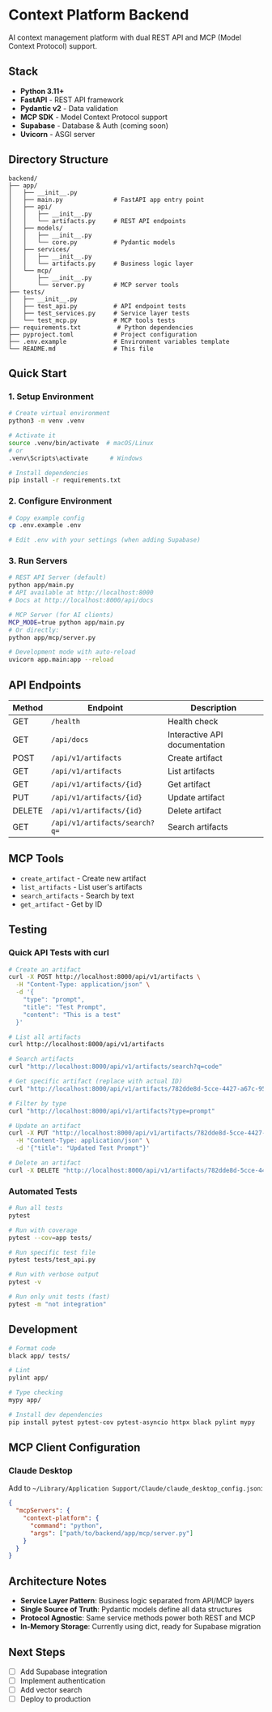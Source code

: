 # Context Platform Backend

AI context management platform with dual REST API and MCP (Model Context Protocol) support.

## Stack

- **Python 3.11+**
- **FastAPI** - REST API framework
- **Pydantic v2** - Data validation
- **MCP SDK** - Model Context Protocol support
- **Supabase** - Database & Auth (coming soon)
- **Uvicorn** - ASGI server

## Directory Structure

```
backend/
├── app/
│   ├── __init__.py
│   ├── main.py              # FastAPI app entry point
│   ├── api/
│   │   ├── __init__.py
│   │   └── artifacts.py     # REST API endpoints
│   ├── models/
│   │   ├── __init__.py
│   │   └── core.py          # Pydantic models
│   ├── services/
│   │   ├── __init__.py
│   │   └── artifacts.py     # Business logic layer
│   └── mcp/
│       ├── __init__.py
│       └── server.py        # MCP server tools
├── tests/
│   ├── __init__.py
│   ├── test_api.py          # API endpoint tests
│   ├── test_services.py     # Service layer tests
│   └── test_mcp.py          # MCP tools tests
├── requirements.txt          # Python dependencies
├── pyproject.toml           # Project configuration
├── .env.example             # Environment variables template
└── README.md                # This file
```

## Quick Start

### 1. Setup Environment

```bash
# Create virtual environment
python3 -m venv .venv

# Activate it
source .venv/bin/activate  # macOS/Linux
# or
.venv\Scripts\activate      # Windows

# Install dependencies
pip install -r requirements.txt
```

### 2. Configure Environment

```bash
# Copy example config
cp .env.example .env

# Edit .env with your settings (when adding Supabase)
```

### 3. Run Servers

```bash
# REST API Server (default)
python app/main.py
# API available at http://localhost:8000
# Docs at http://localhost:8000/api/docs

# MCP Server (for AI clients)
MCP_MODE=true python app/main.py
# Or directly:
python app/mcp/server.py

# Development mode with auto-reload
uvicorn app.main:app --reload
```

## API Endpoints

| Method | Endpoint | Description |
|--------|----------|-------------|
| GET | `/health` | Health check |
| GET | `/api/docs` | Interactive API documentation |
| POST | `/api/v1/artifacts` | Create artifact |
| GET | `/api/v1/artifacts` | List artifacts |
| GET | `/api/v1/artifacts/{id}` | Get artifact |
| PUT | `/api/v1/artifacts/{id}` | Update artifact |
| DELETE | `/api/v1/artifacts/{id}` | Delete artifact |
| GET | `/api/v1/artifacts/search?q=` | Search artifacts |

## MCP Tools

- `create_artifact` - Create new artifact
- `list_artifacts` - List user's artifacts  
- `search_artifacts` - Search by text
- `get_artifact` - Get by ID

## Testing

### Quick API Tests with curl

```bash
# Create an artifact
curl -X POST http://localhost:8000/api/v1/artifacts \
  -H "Content-Type: application/json" \
  -d '{
    "type": "prompt",
    "title": "Test Prompt",
    "content": "This is a test"
  }'

# List all artifacts
curl http://localhost:8000/api/v1/artifacts

# Search artifacts
curl "http://localhost:8000/api/v1/artifacts/search?q=code"

# Get specific artifact (replace with actual ID)
curl "http://localhost:8000/api/v1/artifacts/782dde8d-5cce-4427-a67c-9500d5b631ac"

# Filter by type
curl "http://localhost:8000/api/v1/artifacts?type=prompt"

# Update an artifact
curl -X PUT "http://localhost:8000/api/v1/artifacts/782dde8d-5cce-4427-a67c-9500d5b631ac" \
  -H "Content-Type: application/json" \
  -d '{"title": "Updated Test Prompt"}'

# Delete an artifact
curl -X DELETE "http://localhost:8000/api/v1/artifacts/782dde8d-5cce-4427-a67c-9500d5b631ac"
```

### Automated Tests

```bash
# Run all tests
pytest

# Run with coverage
pytest --cov=app tests/

# Run specific test file
pytest tests/test_api.py

# Run with verbose output
pytest -v

# Run only unit tests (fast)
pytest -m "not integration"
```

## Development

```bash
# Format code
black app/ tests/

# Lint
pylint app/

# Type checking
mypy app/

# Install dev dependencies
pip install pytest pytest-cov pytest-asyncio httpx black pylint mypy
```

## MCP Client Configuration

### Claude Desktop

Add to `~/Library/Application Support/Claude/claude_desktop_config.json`:

```json
{
  "mcpServers": {
    "context-platform": {
      "command": "python",
      "args": ["path/to/backend/app/mcp/server.py"]
    }
  }
}
```

## Architecture Notes

- **Service Layer Pattern**: Business logic separated from API/MCP layers
- **Single Source of Truth**: Pydantic models define all data structures
- **Protocol Agnostic**: Same service methods power both REST and MCP
- **In-Memory Storage**: Currently using dict, ready for Supabase migration

## Next Steps

- [ ] Add Supabase integration
- [ ] Implement authentication
- [ ] Add vector search
- [ ] Deploy to production
